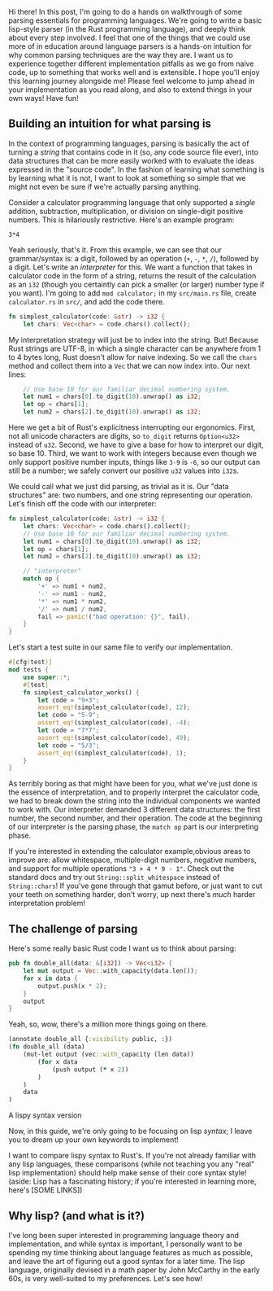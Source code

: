 Hi there! In this post, I'm going to do a hands on walkthrough of some parsing essentials for programming languages. We're going to write a basic lisp-style parser (in the Rust programming language), and deeply think about every step involved. I feel that one of the things that we could use more of in education around language parsers is a hands-on intuition for why common parsing techniques are the way they are. I want us to experience together different implementation pitfalls as we go from naive code, up to something that works well and is extensible. I hope you'll enjoy this learning journey alongside me! Please feel welcome to jump ahead in your implementation as you read along, and also to extend things in your own ways! Have fun!

## Building an intuition for what parsing is

In the context of programming languages, parsing is basically the act of turning a *string* that contains code in it (so, any code source file ever), into data structures that can be more easily worked with to evaluate the ideas expressed in the "source code". In the fashion of learning what something is by learning what it is not, I want to look at something so simple that we might not even be sure if we're actually parsing anything.

Consider a calculator programming language that only supported a *single* addition, subtraction, multiplication, or division on single-digit positive numbers. This is hilariously restrictive. Here's an example program:
```
3*4
```
Yeah seriously, that's it. From this example, we can see that our grammar/syntax is: a digit, followed by an operation (`+`, `-`, `*`, `/`), followed by a digit. Let's write an *interpreter* for this. We want a function that takes in calculator code in the form of a string, returns the result of the calculation as an `i32` (though you certaintly can pick a smaller (or larger) number type if you want). I'm going to add `mod calculator;` in my `src/main.rs` file, create `calculator.rs` in `src/`, and add the code there.
```rust
fn simplest_calculator(code: &str) -> i32 {
    let chars: Vec<char> = code.chars().collect();
```
My interpretation strategy will just be to index into the string. But! Because Rust strings are UTF-8, in which a single character can be anywhere from 1 to 4 bytes long, Rust doesn't allow for naive indexing. So we call the `chars` method and collect them into a `Vec` that we can now index into. Our next lines:
```rust
    // Use base 10 for our familiar decimal numbering system.
    let num1 = chars[0].to_digit(10).unwrap() as i32;
    let op = chars[1];
    let num2 = chars[2].to_digit(10).unwrap() as i32;
```
Here we get a bit of Rust's explicitness interrupting our ergonomics. First, not all unicode characters are digits, so `to_digit` returns `Option<u32>` instead of `u32`. Second, we have to give a base for how to interpret our digit, so base 10. Third, we want to work with integers because even though we only support positive number inputs, things like `3-9` is `-6`, so our output can still be a number; we safely convert our positive `u32` values into `i32`s.

We could call what we just did parsing, as trivial as it is. Our "data structures" are: two numbers, and one string representing our operation. Let's finish off the code with our interpreter:
```rust
fn simplest_calculator(code: &str) -> i32 {
    let chars: Vec<char> = code.chars().collect();
    // Use base 10 for our familiar decimal numbering system.
    let num1 = chars[0].to_digit(10).unwrap() as i32;
    let op = chars[1];
    let num2 = chars[2].to_digit(10).unwrap() as i32;

    // "interpreter"
    match op {
        '+' => num1 + num2,
        '-' => num1 - num2,
        '*' => num1 * num2,
        '/' => num1 / num2,
        fail => panic!("bad operation: {}", fail),
    }
}
```
Let's start a test suite in our same file to verify our implementation.
```rust
#[cfg(test)]
mod tests {
    use super::*;
    #[test]
    fn simplest_calculator_works() {
        let code = "9+3";
        assert_eq!(simplest_calculator(code), 12);
        let code = "5-9";
        assert_eq!(simplest_calculator(code), -4);
        let code = "7*7";
        assert_eq!(simplest_calculator(code), 49);
        let code = "5/3";
        assert_eq!(simplest_calculator(code), 1);
    }
}
```
As terribly boring as that might have been for you, what we've just done is the essence of interpretation, and to properly interpret the calculator code, we had to break down the string into the individual components we wanted to work with. Our interpreter demanded 3 different data structures: the first number, the second number, and their operation. The code at the beginning of our interpreter is the parsing phase, the `match op` part is our interpreting phase.

If you're interested in extending the calculator example,obvious areas to improve are: allow whitespace, multiple-digit numbers, negative numbers, and support for multiple operations `"3 + 4 * 9 - 1"`. Check out the standard docs and try out `String::split_whitespace` instead of `String::chars`! If you've gone through that gamut before, or just want to cut your teeth on something harder, don't worry, up next there's *much* harder interpretation problem!

## The challenge of parsing

Here's some really basic Rust code I want us to think about parsing:

```rust
pub fn double_all(data: &[i32]) -> Vec<i32> {
    let mut output = Vec::with_capacity(data.len());
    for x in data {
        output.push(x * 2);
    }
    output
}
```
Yeah, so, wow, there's a million more things going on there.

```clojure
(annotate double_all {:visibility public, :})
(fn double_all (data) 
    (mut-let output (vec::with_capacity (len data))
        (for x data 
            (push output (* x 2))
        )
    )
    data
)
```

A lispy syntax version

Now, in this guide, we're only going to be focusing on lisp *syntax*; I leave you to dream up your own keywords to implement!



I want to compare lispy syntax to Rust's. If you're not already familiar with any lisp languages, these comparisons (while not teaching you any "real" lisp implementation) should help make sense of their core syntax style! (aside: Lisp has a fascinating history; if you're interested in learning more, here's [SOME LINKS])


## Why lisp? (and what is it?)

I've long been super interested in programming language theory and implementation, and while syntax is important, I personally want to be spending my time thinking about language features as much as possible, and leave the art of figuring out a good syntax for a later time. The lisp language, originally devised in a math paper by John McCarthy in the early 60s, is very well-suited to my preferences. Let's see how!
